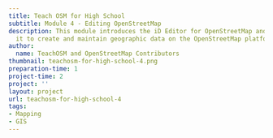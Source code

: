 ```yaml
---
title: Teach OSM for High School
subtitle: Module 4 - Editing OpenStreetMap
description: This module introduces the iD Editor for OpenStreetMap and how to use
  it to create and maintain geographic data on the OpenStreetMap platform
author:
  name: TeachOSM and OpenStreetMap Contributors
thumbnail: teachosm-for-high-school-4.png
preparation-time: 1
project-time: 2
project: ''
layout: project
url: teachosm-for-high-school-4
tags:
- Mapping
- GIS
---
```


